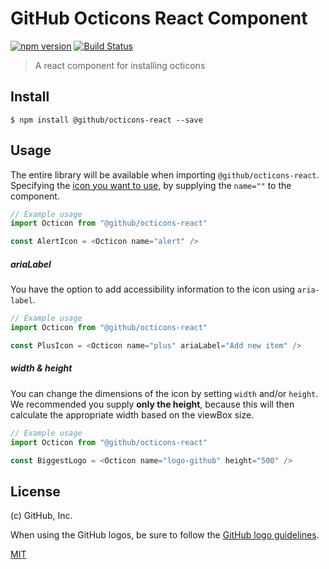 # GitHub Octicons React Component

[![npm version](https://img.shields.io/npm/v/%40github%2Focticons-react.svg)](https://www.npmjs.org/package/%40github%2Focticons-react)
[![Build Status](https://travis-ci.org/primer/octicons.svg?branch=master)](https://travis-ci.org/primer/octicons)

> A react component for installing octicons

## Install

```
$ npm install @github/octicons-react --save
```

## Usage

The entire library will be available when importing `@github/octicons-react`. Specifying the [icon you want to use][octicons], by supplying the `name=""` to the component.

```js
// Example usage
import Octicon from "@github/octicons-react"

const AlertIcon = <Octicon name="alert" />
```

##### ariaLabel

You have the option to add accessibility information to the icon using `aria-label`.

```js
// Example usage
import Octicon from "@github/octicons-react"

const PlusIcon = <Octicon name="plus" ariaLabel="Add new item" />
```


##### width & height

You can change the dimensions of the icon by setting `width` and/or `height`. We recommended you supply **only the height**, because this will then calculate the appropriate width based on the viewBox size.

```js
// Example usage
import Octicon from "@github/octicons-react"

const BiggestLogo = <Octicon name="logo-github" height="500" />
```

## License

(c) GitHub, Inc.

When using the GitHub logos, be sure to follow the [GitHub logo guidelines](https://github.com/logos).

[MIT](./LICENSE)  

[octicons]: https://octicons.github.com/
[primer]: https://github.com/primer/primer
[docs]: http://primercss.io/
[npm]: https://www.npmjs.com/
[install-npm]: https://docs.npmjs.com/getting-started/installing-node
